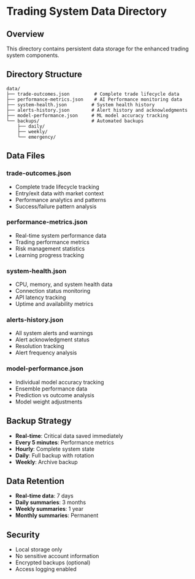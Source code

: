 # Trading System Data Directory

## Overview
This directory contains persistent data storage for the enhanced trading system components.

## Directory Structure

```
data/
├── trade-outcomes.json         # Complete trade lifecycle data
├── performance-metrics.json    # AI Performance monitoring data
├── system-health.json         # System health history
├── alerts-history.json        # Alert history and acknowledgments
├── model-performance.json     # ML model accuracy tracking
└── backups/                   # Automated backups
    ├── daily/
    ├── weekly/
    └── emergency/
```

## Data Files

### trade-outcomes.json
- Complete trade lifecycle tracking
- Entry/exit data with market context
- Performance analytics and patterns
- Success/failure pattern analysis

### performance-metrics.json  
- Real-time system performance data
- Trading performance metrics
- Risk management statistics
- Learning progress tracking

### system-health.json
- CPU, memory, and system health data
- Connection status monitoring
- API latency tracking
- Uptime and availability metrics

### alerts-history.json
- All system alerts and warnings
- Alert acknowledgment status
- Resolution tracking
- Alert frequency analysis

### model-performance.json
- Individual model accuracy tracking
- Ensemble performance data
- Prediction vs outcome analysis
- Model weight adjustments

## Backup Strategy

- **Real-time**: Critical data saved immediately
- **Every 5 minutes**: Performance metrics
- **Hourly**: Complete system state
- **Daily**: Full backup with rotation
- **Weekly**: Archive backup

## Data Retention

- **Real-time data**: 7 days
- **Daily summaries**: 3 months  
- **Weekly summaries**: 1 year
- **Monthly summaries**: Permanent

## Security

- Local storage only
- No sensitive account information
- Encrypted backups (optional)
- Access logging enabled 